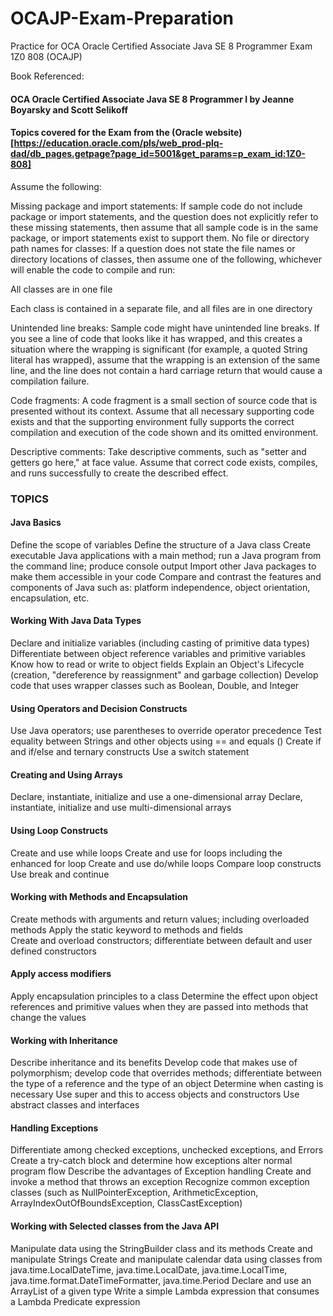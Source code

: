 # OCAJP-Exam-Preparation #

Practice for OCA Oracle Certified Associate Java SE 8 Programmer Exam 1Z0 808 (OCAJP)

Book Referenced:

#### OCA Oracle Certified Associate Java SE 8 Programmer I by Jeanne Boyarsky and Scott Selikoff ####

#### Topics covered for the Exam from the (Oracle website)[https://education.oracle.com/pls/web_prod-plq-dad/db_pages.getpage?page_id=5001&get_params=p_exam_id:1Z0-808] ####

Assume the following:

Missing package and import statements: If sample code do not include package or import statements, and the question does not explicitly refer to these missing statements, then assume that all sample code is in the same package, or import statements exist to support them.
No file or directory path names for classes: If a question does not state the file names or directory locations of classes, then assume one of the following, whichever will enable the code to compile and run:

All classes are in one file

Each class is contained in a separate file, and all files are in one directory

Unintended line breaks: Sample code might have unintended line breaks. If you see a line of code that looks like it has wrapped, and this creates a situation where the wrapping is significant (for example, a quoted String literal has wrapped), assume that the wrapping is an extension of the same line, and the line does not contain a hard carriage return that would cause a compilation failure.

Code fragments: A code fragment is a small section of source code that is presented without its context. Assume that all necessary supporting code exists and that the supporting environment fully supports the correct compilation and execution of the code shown and its omitted environment.

Descriptive comments: Take descriptive comments, such as "setter and getters go here," at face value. Assume that correct code exists, compiles, and runs successfully to create the described effect.

### TOPICS ###

#### Java Basics ####
Define the scope of variables 
Define the structure of a Java class
Create executable Java applications with a main method; run a Java program from the command line; produce console output
Import other Java packages to make them accessible in your code
Compare and contrast the features and components of Java such as: platform independence, object orientation, encapsulation, etc.

#### Working With Java Data Types ####
Declare and initialize variables (including casting of primitive data types)
Differentiate between object reference variables and primitive variables
Know how to read or write to object fields
Explain an Object's Lifecycle (creation, "dereference by reassignment" and garbage collection)
Develop code that uses wrapper classes such as Boolean, Double, and Integer  

#### Using Operators and Decision Constructs ####
Use Java operators; use parentheses to override operator precedence
Test equality between Strings and other objects using == and equals ()
Create if and if/else and ternary constructs 
Use a switch statement 

#### Creating and Using Arrays ####
Declare, instantiate, initialize and use a one-dimensional array
Declare, instantiate, initialize and use multi-dimensional arrays

#### Using Loop Constructs ####
Create and use while loops
Create and use for loops including the enhanced for loop
Create and use do/while loops
Compare loop constructs
Use break and continue

#### Working with Methods and Encapsulation ####
Create methods with arguments and return values; including overloaded methods
Apply the static keyword to methods and fields  
Create and overload constructors; differentiate between default and user defined constructors

#### Apply access modifiers ####
Apply encapsulation principles to a class
Determine the effect upon object references and primitive values when they are passed  into methods that change the values

#### Working with Inheritance ####
Describe inheritance and its benefits
Develop code that makes use of polymorphism; develop code that overrides methods;  differentiate between the type of a reference and the type of an object
Determine when casting is necessary
Use super and this to access objects and constructors
Use abstract classes and interfaces

#### Handling Exceptions ####
Differentiate among checked exceptions, unchecked exceptions, and Errors
Create a try-catch block and determine how exceptions alter normal program flow
Describe the advantages of Exception handling 
Create and invoke a method that throws an exception
Recognize common exception classes (such as NullPointerException, ArithmeticException, ArrayIndexOutOfBoundsException, ClassCastException)

#### Working with Selected classes from the Java API ####
Manipulate data using the StringBuilder class and its methods
Create and manipulate Strings
Create and manipulate calendar data using classes from java.time.LocalDateTime,  java.time.LocalDate, java.time.LocalTime, java.time.format.DateTimeFormatter, java.time.Period
Declare and use an ArrayList of a given type 
Write a simple Lambda expression that consumes a Lambda Predicate expression
